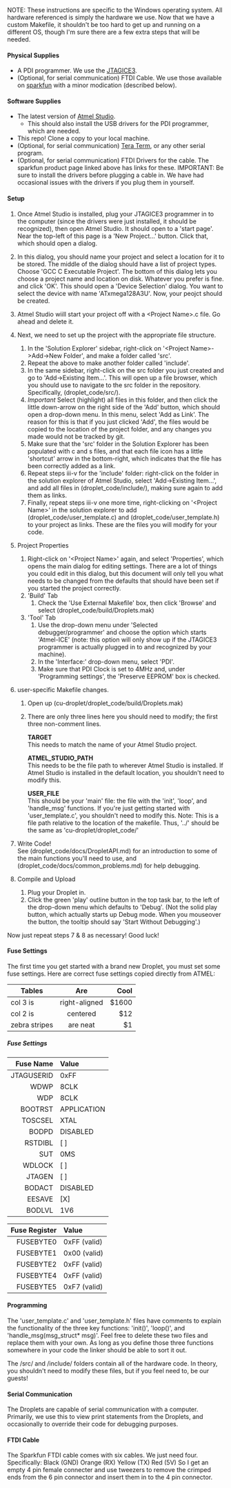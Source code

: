 NOTE: These instructions are specific to the Windows operating system. All hardware referenced is simply the hardware we use.
Now that we have a custom Makefile, it shouldn't be too hard to get up and running on a different OS, though I'm sure there are a few extra steps that will be needed.

#### Physical Supplies
* A PDI programmer. We use the <a href="http://www.digikey.com/product-detail/en/ATATMEL-ICE/ATATMEL-ICE-ND/4753379">JTAGICE3</a>.
* (Optional, for serial communication) FTDI Cable. We use those available on <a href="https://www.sparkfun.com/products/9718">sparkfun</a> with a minor modication (described below).

#### Software Supplies
* The latest version of <a href="http://www.atmel.com/tools/atmelstudio.aspx">Atmel Studio</a>.
  * This should also install the USB drivers for the PDI programmer, which are needed.
* This repo! Clone a copy to your local machine.
* (Optional, for serial communication) <a href="http://ttssh2.sourceforge.jp/index.html.en">Tera Term</a>, or any other serial program.
* (Optional, for serial communication) FTDI Drivers for the cable. The sparkfun product page linked above has links for these. IMPORTANT: Be sure to install the drivers before plugging a cable in. We have had occasional issues with the drivers if you plug them in yourself.

#### Setup

1. Once Atmel Studio is installed, plug your JTAGICE3 programmer in to the computer (since the drivers were just installed, it should be recognized), then open Atmel Studio. It should open to a 'start page'. Near the top-left of this page is a 'New Project...' button. Click that, which should open a dialog. 

2. In this dialog, you should name your project and select a location for it to be stored. The middle of the dialog should have a list of project types. Choose 'GCC C Executable Project'. The bottom of this dialog lets you choose a project name and location on disk. Whatever you prefer is fine. and click 'OK'. This should open a 'Device Selection' dialog. You want to select the device with name 'ATxmega128A3U'. Now, your peojct should be created. 

3. Atmel Studio wiill start your project off with a \<Project Name\>.c file. Go ahead and delete it.

4. Next, we need to set up the project with the appropriate file structure.  
   1. In the 'Solution Explorer' sidebar, right-click on '\<Project Name\>->Add->New Folder', and make a folder called 'src'.
   2. Repeat the above to make another folder called 'include'.
   3. In the same sidebar, right-click on the src folder you just created and go to 'Add->Existing Item...'. This will open up a file browser, which you should use to navigate to the src folder in the repository. Specifically, (droplet_code/src/).
   4. *Important* Select (highlight) all files in this folder, and then click the little down-arrow on the right side of the 'Add' button, which should open a drop-down menu. In this menu, select 'Add as Link'. The reason for this is that if you just clicked 'Add', the files would be copied to the location of the project folder, and any changes you made would not be tracked by git. 
   5. Make sure that the 'src' folder in the Solution Explorer has been populated with c and s files, and that each file icon has a little 'shortcut' arrow in the bottom-right, which indicates that the file has been correctly added as a link.
   6. Repeat steps iii-v for the 'include' folder: right-click on the folder in the solution explorer of Atmel Studio, select 'Add->Existing Item...', and add all files in (droplet_code/include/), making sure again to add them as links.
   7. Finally, repeat steps iii-v one more time, right-clicking on '\<Project Name\>' in the solution explorer to add (droplet_code/user_template.c) and (droplet_code/user_template.h) to your project as links. These are the files you will modify for your code.
  
5. Project Properties  
   1. Right-click on '\<Project Name\>' again, and select 'Properties', which opens the main dialog for editing settings. There are a lot of things you could edit in this dialog, but this document will only tell you what needs to be changed from the defaults that should have been set if you started the project correctly.
   2. 'Build' Tab  
      1. Check the 'Use External Makefile' box, then click 'Browse' and select (droplet_code/build/Droplets.mak)
   3. 'Tool' Tab  
      1. Use the drop-down menu under 'Selected debugger/programmer' and choose the option which starts 'Atmel-ICE' (note: this option will only show up if the JTAGICE3 programmer is actually plugged in to and recognized by your machine).
      2. In the 'Interface:' drop-down menu, select 'PDI'. 
      3. Make sure that PDI Clock is set to 4MHz and, under 'Programming settings', the 'Preserve EEPROM' box is checked.
    
6. user-specific Makefile changes.
   1. Open up (cu-droplet/droplet_code/build/Droplets.mak)
   2. There are only three lines here you should need to modify; the first three non-comment lines.
   
      __TARGET__  
        This needs to match the name of your Atmel Studio project. 
      
      __ATMEL_STUDIO_PATH__  
        This needs to be the file path to wherever Atmel Studio is installed. 
        If Atmel Studio is installed in the default location, you shouldn't need to modify this.
      
      __USER_FILE__  
        This should be your 'main' file: the file with the 'init', 'loop', and 'handle_msg' functions.
        If you're just getting started with 'user_template.c', you shouldn't need to modify this.
        Note: This is a file path relative to the location of the makefile. Thus, '../' should be the same as 'cu-droplet/droplet_code/'
      
7. Write Code!  
   See (droplet_code/docs/DropletAPI.md) for an introduction to some of the main functions you'll need to use, and (droplet_code/docs/common_problems.md) for help debugging.

8. Compile and Upload  
   1. Plug your Droplet in.
   2. Click the green 'play' outline button in the top task bar, to the left of the drop-down menu which defaults to 'Debug'. 
      (Not the solid play button, which actually starts up Debug mode. When you mouseover the button, the tooltip should say 'Start Without Debugging'.)

Now just repeat steps 7 & 8 as necessary!
Good luck!

#### Fuse Settings
The first time you get started with a brand new Droplet, you must set some fuse settings. Here are correct fuse settings copied directly from ATMEL: 

| Tables        | Are           | Cool  |
| ------------- |:-------------:| -----:|
| col 3 is      | right-aligned | $1600 |
| col 2 is      | centered      |   $12 |
| zebra stripes | are neat      |    $1 |

##### Fuse Settings

| Fuse Name     | Value         |
| -------------:|:------------- |
| JTAGUSERID    | 0xFF          |
| WDWP          | 8CLK          |
| WDP           | 8CLK          |
| BOOTRST       | APPLICATION   |
| TOSCSEL       | XTAL          |
| BODPD         | DISABLED      |
| RSTDIBL       | [ ]           |
| SUT           | 0MS           |
| WDLOCK        | [ ]           |
| JTAGEN        | [ ]           |
| BODACT        | DISABLED      |
| EESAVE        | [X]           |
| BODLVL        | 1V6           |

| Fuse Register | Value         |
| -------------:|:------------- |
| FUSEBYTE0     | 0xFF (valid)  |
| FUSEBYTE1     | 0x00 (valid)  |
| FUSEBYTE2     | 0xFF (valid)  |
| FUSEBYTE4     | 0xFF (valid)  |
| FUSEBYTE5     | 0xF7 (valid)  |

#### Programming

The 'user_template.c' and 'user_template.h' files have comments to explain the functionality of the three key functions: 'init()', 'loop()', and 'handle_msg(msg_struct* msg)'. Feel free to delete these two files and replace them with your own. As long as you define those three functions somewhere in your code the linker should be able to sort it out.

The /src/ and /include/ folders contain all of the hardware code. In theory, you shouldn't need to modify these files, but if you feel need to, be our guests!

#### Serial Communication

The Droplets are capable of serial communication with a computer. Primarily, we use this to view print statements from the Droplets, and occasionally to override their code for debugging purposes.

#### FTDI Cable

The Sparkfun FTDI cable comes with six cables. We just need four. Specifically:
Black (GND)
Orange (RX)
Yellow (TX)
Red (5V)
So I get an empty 4 pin female connecter and use tweezers to remove the crimped ends from the 6 pin connector and insert them in to the 4 pin connector.
